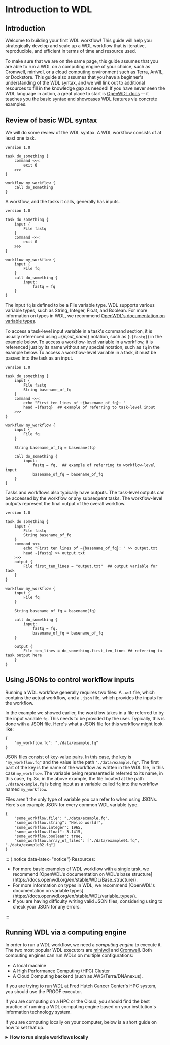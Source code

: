 

# Introduction to WDL

## Introduction

Welcome to building your first WDL workflow! This guide will help you strategically develop and scale up a WDL workflow that is iterative, reproducible, and efficient in terms of time and resource used.

To make sure that we are on the same page, this guide assumes that you are able to run a WDL on a computing engine of your choice, such as Cromwell, miniwdl, or a cloud computing environment such as Terra, AnVIL, or Dockstore. This guide also assumes that you have a beginner's understanding of the WDL syntax, and we will link out to additional resources to fill in the knowledge gap as needed! If you have never seen the WDL language in action, a great place to start is [OpenWDL docs](https://docs.openwdl.org/en/stable/) -- it teaches you the basic syntax and showcases WDL features via concrete examples.

## Review of basic WDL syntax

We will do some review of the WDL syntax. A WDL workflow consists of at least one task.

<!-- resources/basic_01.wdl -->



```         
version 1.0

task do_something {
    command <<<
        exit 0
    >>>
}

workflow my_workflow {
    call do_something
}
```

A workflow, and the tasks it calls, generally has inputs.

<!-- resources/basic_02.wdl -->

```         
version 1.0

task do_something {
    input {
        File fastq
    }
    command <<<
        exit 0
    >>>
}

workflow my_workflow {
    input {
        File fq
    }
    call do_something {
        input:
            fastq = fq
    }
}
```

The input `fq` is defined to be a File variable type. WDL supports various variable types, such as String, Integer, Float, and Boolean. For more information on types in WDL, we recommend [OpenWDL's documentation on variable types](https://docs.openwdl.org/en/stable/WDL/variable_types/).

To access a task-level input variable in a task's command section, it is usually referenced using \~{*input_name*} notation, such as (`~{fastq}`) in the example below. To access a workflow-level variable in a workflow, it is referenced just by its name without any special notation, such as `fq` in the example below. To access a workflow-level variable in a task, it must be passed into the task as an input.

<!-- resources/basic_03.wdl -->

```         
version 1.0

task do_something {
    input {
        File fastq
        String basename_of_fq
    }
    command <<<
        echo "First ten lines of ~{basename_of_fq}: "
        head ~{fastq}  ## example of referring to task-level input
    >>>
}

workflow my_workflow {
    input {
        File fq
    }
    
    String basename_of_fq = basename(fq)
    
    call do_something {
        input:
            fastq = fq,  ## example of referring to workflow-level input
            basename_of_fq = basename_of_fq
    }
}
```

Tasks and workflows also typically have outputs. The task-level outputs can be accessed by the workflow or any subsequent tasks. The workflow-level outputs represent the final output of the overall workflow.

<!-- resources/basic_04.wdl -->

```         
version 1.0

task do_something {
    input {
        File fastq
        String basename_of_fq
    }
    command <<<
        echo "First ten lines of ~{basename_of_fq}: " >> output.txt
        head ~{fastq} >> output.txt
    >>>
    output {
        File first_ten_lines = "output.txt"  ## output variable for task
    }
}

workflow my_workflow {
    input {
        File fq
    }
    
    String basename_of_fq = basename(fq)
    
    call do_something {
        input:
            fastq = fq,
            basename_of_fq = basename_of_fq
    }
    
    output {
        File ten_lines = do_something.first_ten_lines ## referring to task output here
    }
}
```

## Using JSONs to control workflow inputs

Running a WDL workflow generally requires two files: A `.wdl` file, which contains the actual workflow, and a `.json` file, which provides the inputs for the workflow.

In the example we showed earlier, the workflow takes in a file referred to by the input variable `fq`. This needs to be provided by the user. Typically, this is done with a JSON file. Here's what a JSON file for this workflow might look like:

<!-- resources/basic_04.json -->

```         
{
    "my_workflow.fq": "./data/example.fq"
}
```

JSON files consist of key-value pairs. In this case, the key is `"my_workflow.fq"` and the value is the path `"./data/example.fq"`. The first part of the key is the name of the workflow as written in the WDL file, in this case `my_workflow`. The variable being represented is referred to its name, in this case, `fq`. So, in the above example, the file located at the path `./data/example.fq` is being input as a variable called `fq` into the workflow named `my_workflow`.

Files aren't the only type of variable you can refer to when using JSONs. Here's an example JSON for every common WDL variable type.

<!-- resources/variables.json -->

```         
{
    "some_workflow.file": "./data/example.fq",
    "some_workflow.string": "Hello world!",
    "some_workflow.integer": 1965,
    "some_workflow.float": 3.1415,
    "some_workflow.boolean": true,
    "some_workflow.array_of_files": ["./data/example01.fq", "./data/example02.fq"]
}
```

::: {.notice data-latex="notice"}
Resources:

<ul>

<li>For more basic examples of WDL workflow with a single task, we recommend [OpenWDL's documentation on WDL's base structure](https://docs.openwdl.org/en/stable/WDL/Base_structure/).</li>

<li>For more information on types in WDL, we recommend [OpenWDL's documentation on variable types](https://docs.openwdl.org/en/stable/WDL/variable_types/).</li>

<li>If you are having difficulty writing valid JSON files, considering using <https://jsonlint.com/> to check your JSON for any errors.</li>

</ul>
:::


## Running WDL via a computing engine

In order to run a WDL workflow, we need a *computing engine* to execute it. The two most popular WDL executors are [miniwdl](https://miniwdl.readthedocs.io/en/latest/index.html) and [Cromwell](https://cromwell.readthedocs.io/en/stable/). Both computing engines can run WDLs on multiple configurations:  

- A local machine
- A High Performance Computing (HPC) Cluster
- A Cloud Computing backend (such as AWS/Terra/DNAnexus). 

If you are trying to run WDL at Fred Hutch Cancer Center's HPC system, you should use the PROOF executor. 

If you are computing on a HPC or the Cloud, you should find the best practice of running a WDL computing engine based on your institution's information technology system. 

If you are computing locally on your computer, below is a short guide on how to set that up. 


<details>

<summary><b>How to run simple workflows locally</b></summary>


Not every WDL workflow will run well on a laptop, but it can be helpful to have a basic setup for testing and catching simple syntax errors. Let's quickly set up a WDL executor to run our WDLs.

 In this course, we will be using miniwdl, but everything in this course will also be compatible with Cromwell unless explicitly stated otherwise. Additionally, almost all WDLs use Docker images, so you will also need to install Docker or a Docker-like alternative.

**Installing Docker and miniwdl is not required to use this course.** We don't want anybody to get stuck here! If you already have a method for submitting workflows, such as Terra, feel free to use that for this course instead of running workflows directly on your local machine. If you don't have any way of running workflows at the moment, that's also okay -- we have provided plenty of examples for following along.

### Installing Docker

**Note: Although Docker's own docs recommend installing Docker Desktop for Linux, [it has been reported](https://github.com/dockstore/dockstore/issues/5135) that some WDL executors work better on Linux when installing only Docker Engine (aka Docker CE).** To install Docker on your machine, follow the instructions specific to your operating system [on Docker's website](https://docs.docker.com/get-docker/). To specifically install only Docker Engine, [use these instructions instead](https://docs.docker.com/engine/install/).

If you are unable to install Docker on your machine, Dockstore (not affiliated with Docker) [provides some experimental alternatives](https://docs.dockstore.org/en/stable/advanced-topics/docker-alternatives.html). Dockstore also provides [a comprehensive introduction to Docker itself](https://docs.dockstore.org/en/stable/getting-started/getting-started-with-docker.html?highlight=engine#where-can-i-run-docker), including how to write a Dockerfile. Much of that information is outside the scope of this WDL-focused course, but it may be helpful for those looking to eventually create their own Docker images.

### Installing miniwdl

miniwdl is based on Python. If you do not already have Python 3.6 or higher installed, [you can install Python from here](https://www.python.org/downloads/).

Once Python is installed on your system, you can run `pip3 install miniwdl` from the command line to install miniwdl. For those who prefer to use conda, use `conda install -c conda-forge miniwdl` instead. Once miniwdl is installed, you can verify it works properly by running `miniwdl run_self_test`. This will run a built-in hello world workflow.

For more information, see [miniwdl's GitHub repository](https://github.com/chanzuckerberg/miniwdl).

### Launching a workflow locally with miniwdl

The generic method for running a WDL with miniwdl is the following:

```         
miniwdl run [path_to_wdl_file] -i [path_to_inputs_json]
```

If you have successfully installed miniwdl, create the following WDL file and name it greetings.wdl:

```         
version 1.0

task greet {
    input {
        String user
    }
    command <<<
        echo "Hello ~{user}!" > greets.txt
    >>>
    output {
        String greeting = read_string("greets.txt")
    }
}

workflow my_workflow {
    input {
        String username
    }
    call greet {
        input:
            user = username
    }
}
```

Next, use this JSON file (or create one of your own) to provide the string that the workflow expects, and call the JSON file greetings.json:

```         
{
    "my_workflow.username": "Ash"
}
```

On the command line, run the following:

```         
miniwdl run greetings.wdl -i greetings.json
```

Once the task completes, you should see something like this in your command line:

```         
[timestamp] wdl.w:my_workflow finish :: job: "call-greet"
[timestamp] wdl.w:my_workflow done
{
  "dir": "[working directory]/[timestamp]_my_workflow",
  "outputs": {
    "my_workflow.greet.greeting": "Hello Ash!"
  }
}
```

Where [timestamp] is the date and time that you are running the workflow, and [working directory] is the working directory that you are running the workflow from. For example:

```         
2023-12-27 13:54:12.209 wdl.w:my_workflow finish :: job: "call-greet"
2023-12-27 13:54:12.210 wdl.w:my_workflow done
{
  "dir": "/Users/ash/github/WDL_Workflows_Guide/resources/20231227_135400_my_workflow",
  "outputs": {
    "my_workflow.greet.greeting": "Hello Ash!"
  }
}
```

### Troubleshooting

#### DockerException

If you are seeing a verbose error message that begins with text like this:

```         
2023-12-27 13:43:37.525 wdl.w:my_workflow.t:call-greet task greet (greetings.wdl Ln 3 Col 1) failed :: dir: "/Users/sammy/github/WDL_Workflows_Guide/resources/20231227_134337_my_workflow/call-greet", error: "DockerException", message: "Error while fetching server API version: ('Connection aborted.', FileNotFoundError(2, 'No such file or directory'))", traceback: ["Traceback (most recent call last):", "  File \"/Library/Frameworks/Python.framework/Versions/3.11/lib/python3.11/site-packages/urllib3/connectionpool.py\", line 790, in urlopen", "    response = self._make_request(", "               ^^^^^^^^^^^^^^^^^^^", "  File \"/Library/Frameworks/Python.framework/Versions/3.11/lib/python3.11/site-packages/urllib3/connectionpool.py\",
```

This is likely caused by miniwdl being unable to connect to Docker Daemon, the underlying technology that runs Docker images. This is necessary with miniwdl even though our example WDL does not specify a Docker image. Make sure you have Docker installed correctly, and make sure Docker is actively running on your machine. If you installed Docker Desktop, simply opening the Docker Desktop app should start Docker Engine. If you installed Docker without Docker Desktop, running `dockerd` in your command-line should start it. Be aware that starting the Docker Daemon may take a few minutes.

#### Missing required inputs

If you forget to add `-i greetings.json` to your call, you will see something like this:

```         
my_workflow (greetings.wdl)
---------------------------

required inputs:
  String username

outputs:
  String greet.greeting

missing required inputs for my_workflow: username
```

You may also see this error if you remember to include a JSON file, but it is missing a required input.

#### Check JSON input

If you see an error message like this:

```         
check JSON input; unknown input/output: greetings.username
```

Double-check your input JSON. The first part of your JSON's keys refer to the name of the workflow in the WDL file, not the filename of the WDL itself. Even though our WDL is saved as `greetings.wdl`, within that file, the workflow is named `my_workflow`. This means that the input JSON must say `"my_workflow.username"`, not `"greetings.username"`.

Other common issues with JSON files are mistyping input variables (such as `"my_workflow.ussername"`) or forgetting to enclose strings in quotation marks. When in doubt, try using <https://jsonlint.com/> to check your input JSON, and double-check the name of your input variables.

</details>
